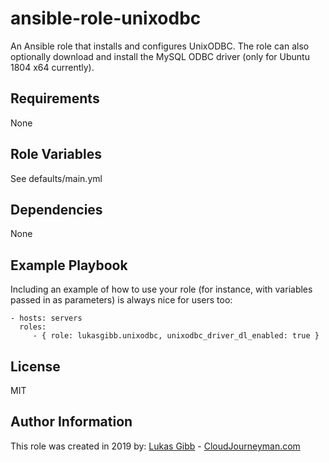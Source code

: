 ansible-role-unixodbc
=========

An Ansible role that installs and configures UnixODBC. The role can also optionally download and install the MySQL ODBC driver (only for Ubuntu 1804 x64 currently).

Requirements
------------

None

Role Variables
--------------

See defaults/main.yml

Dependencies
------------

None

Example Playbook
----------------

Including an example of how to use your role (for instance, with variables passed in as parameters) is always nice for users too:

    - hosts: servers
      roles:
         - { role: lukasgibb.unixodbc, unixodbc_driver_dl_enabled: true }

License
-------

MIT

Author Information
------------------

This role was created in 2019 by:
[Lukas Gibb](https://github.com/LukasGibb) - [CloudJourneyman.com](http://www.cloudjourneyman.com/)
